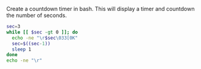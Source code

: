 Create a countdown timer in bash. This will display a timer and countdown the number of seconds.

```bash
sec=3
while [[ $sec -gt 0 ]]; do
  echo -ne "\r$sec\033[0K"
  sec=$((sec-1))
  sleep 1
done
echo -ne "\r"
```